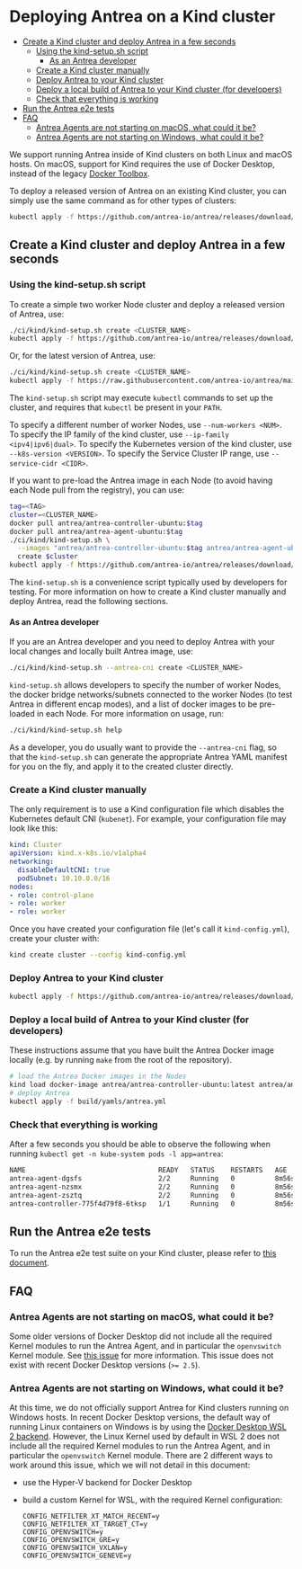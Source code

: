 # Deploying Antrea on a Kind cluster

<!-- toc -->
- [Create a Kind cluster and deploy Antrea in a few seconds](#create-a-kind-cluster-and-deploy-antrea-in-a-few-seconds)
  - [Using the kind-setup.sh script](#using-the-kind-setupsh-script)
    - [As an Antrea developer](#as-an-antrea-developer)
  - [Create a Kind cluster manually](#create-a-kind-cluster-manually)
  - [Deploy Antrea to your Kind cluster](#deploy-antrea-to-your-kind-cluster)
  - [Deploy a local build of Antrea to your Kind cluster (for developers)](#deploy-a-local-build-of-antrea-to-your-kind-cluster-for-developers)
  - [Check that everything is working](#check-that-everything-is-working)
- [Run the Antrea e2e tests](#run-the-antrea-e2e-tests)
- [FAQ](#faq)
  - [Antrea Agents are not starting on macOS, what could it be?](#antrea-agents-are-not-starting-on-macos-what-could-it-be)
  - [Antrea Agents are not starting on Windows, what could it be?](#antrea-agents-are-not-starting-on-windows-what-could-it-be)
<!-- /toc -->

We support running Antrea inside of Kind clusters on both Linux and macOS
hosts. On macOS, support for Kind requires the use of Docker Desktop, instead of
the legacy [Docker
Toolbox](https://docs.docker.com/docker-for-mac/docker-toolbox/).

To deploy a released version of Antrea on an existing Kind cluster, you can
simply use the same command as for other types of clusters:

```bash
kubectl apply -f https://github.com/antrea-io/antrea/releases/download/<TAG>/antrea.yml
```

## Create a Kind cluster and deploy Antrea in a few seconds

### Using the kind-setup.sh script

To create a simple two worker Node cluster and deploy a released version of
Antrea, use:

```bash
./ci/kind/kind-setup.sh create <CLUSTER_NAME>
kubectl apply -f https://github.com/antrea-io/antrea/releases/download/<TAG>/antrea.yml
```

Or, for the latest version of Antrea, use:

```bash
./ci/kind/kind-setup.sh create <CLUSTER_NAME>
kubectl apply -f https://raw.githubusercontent.com/antrea-io/antrea/main/build/yamls/antrea.yml
```

The `kind-setup.sh` script may execute `kubectl` commands to set up the cluster,
and requires that `kubectl` be present in your `PATH`.

To specify a different number of worker Nodes, use `--num-workers <NUM>`. To
specify the IP family of the kind cluster, use `--ip-family <ipv4|ipv6|dual>`.
To specify the Kubernetes version of the kind cluster, use
`--k8s-version <VERSION>`. To specify the Service Cluster IP range, use
`--service-cidr <CIDR>`.

If you want to pre-load the Antrea image in each Node (to avoid having each Node
pull from the registry), you can use:

```bash
tag=<TAG>
cluster=<CLUSTER_NAME>
docker pull antrea/antrea-controller-ubuntu:$tag
docker pull antrea/antrea-agent-ubuntu:$tag
./ci/kind/kind-setup.sh \
  --images "antrea/antrea-controller-ubuntu:$tag antrea/antrea-agent-ubuntu:$tag" \
  create $cluster
kubectl apply -f https://github.com/antrea-io/antrea/releases/download/$tag/antrea.yml
```

The `kind-setup.sh` is a convenience script typically used by developers for
testing. For more information on how to create a Kind cluster manually and
deploy Antrea, read the following sections.

#### As an Antrea developer

If you are an Antrea developer and you need to deploy Antrea with your local
changes and locally built Antrea image, use:

```bash
./ci/kind/kind-setup.sh --antrea-cni create <CLUSTER_NAME>
```

`kind-setup.sh` allows developers to specify the number of worker Nodes, the
docker bridge networks/subnets connected to the worker Nodes (to test Antrea in
different encap modes), and a list of docker images to be pre-loaded in each
Node. For more information on usage, run:

```bash
./ci/kind/kind-setup.sh help
```

As a developer, you do usually want to provide the `--antrea-cni` flag, so that
the `kind-setup.sh` can generate the appropriate Antrea YAML manifest for you on
the fly, and apply it to the created cluster directly.

### Create a Kind cluster manually

The only requirement is to use a Kind configuration file which disables the
Kubernetes default CNI (`kubenet`). For example, your configuration file may
look like this:

```yaml
kind: Cluster
apiVersion: kind.x-k8s.io/v1alpha4
networking:
  disableDefaultCNI: true
  podSubnet: 10.10.0.0/16
nodes:
- role: control-plane
- role: worker
- role: worker
```

Once you have created your configuration file (let's call it `kind-config.yml`),
create your cluster with:

```bash
kind create cluster --config kind-config.yml
```

### Deploy Antrea to your Kind cluster

```bash
kubectl apply -f https://github.com/antrea-io/antrea/releases/download/<TAG>/antrea.yml
```

### Deploy a local build of Antrea to your Kind cluster (for developers)

These instructions assume that you have built the Antrea Docker image locally
(e.g. by running `make` from the root of the repository).

```bash
# load the Antrea Docker images in the Nodes
kind load docker-image antrea/antrea-controller-ubuntu:latest antrea/antrea-agent-ubuntu:latest
# deploy Antrea
kubectl apply -f build/yamls/antrea.yml
```

### Check that everything is working

After a few seconds you should be able to observe the following when running
`kubectl get -n kube-system pods -l app=antrea`:

```bash
NAME                                 READY   STATUS    RESTARTS   AGE
antrea-agent-dgsfs                   2/2     Running   0          8m56s
antrea-agent-nzsmx                   2/2     Running   0          8m56s
antrea-agent-zsztq                   2/2     Running   0          8m56s
antrea-controller-775f4d79f8-6tksp   1/1     Running   0          8m56s
```

## Run the Antrea e2e tests

To run the Antrea e2e test suite on your Kind cluster, please refer to [this
document](https://github.com/antrea-io/antrea/blob/main/test/e2e/README.md#running-the-e2e-tests-on-a-kind-cluster).

## FAQ

### Antrea Agents are not starting on macOS, what could it be?

Some older versions of Docker Desktop did not include all the required Kernel
modules to run the Antrea Agent, and in particular the `openvswitch` Kernel
module. See [this issue](https://github.com/docker/for-mac/issues/4660) for more
information. This issue does not exist with recent Docker Desktop versions (`>=
2.5`).

### Antrea Agents are not starting on Windows, what could it be?

At this time, we do not officially support Antrea for Kind clusters running on
Windows hosts. In recent Docker Desktop versions, the default way of running
Linux containers on Windows is by using the [Docker Desktop WSL 2
backend](https://docs.docker.com/desktop/windows/wsl/). However, the Linux
Kernel used by default in WSL 2 does not include all the required Kernel modules
to run the Antrea Agent, and in particular the `openvswitch` Kernel
module. There are 2 different ways to work around this issue, which we will not
detail in this document:

* use the Hyper-V backend for Docker Desktop
* build a custom Kernel for WSL, with the required Kernel configuration:

  ```text
  CONFIG_NETFILTER_XT_MATCH_RECENT=y
  CONFIG_NETFILTER_XT_TARGET_CT=y
  CONFIG_OPENVSWITCH=y
  CONFIG_OPENVSWITCH_GRE=y
  CONFIG_OPENVSWITCH_VXLAN=y
  CONFIG_OPENVSWITCH_GENEVE=y
  ```
